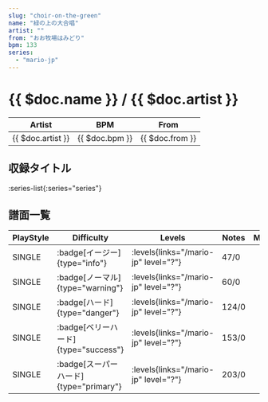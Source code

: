 ```yaml
---
slug: "choir-on-the-green"
name: "緑の上の大合唱"
artist: ""
from: "おお牧場はみどり"
bpm: 133
series:
  - "mario-jp"
---
```


# {{ $doc.name }} / {{ $doc.artist }}

|Artist|BPM|From|
|------|---|----|
|{{ $doc.artist }}|{{ $doc.bpm }}|{{ $doc.from }}|

## 収録タイトル

:series-list{:series="series"}

## 譜面一覧

|PlayStyle|Difficulty|Levels|Notes|Movie|
|---------|----------|------|-----|-----|
|SINGLE| :badge[イージー]{type="info"}| :levels{links="/mario-jp" level="?"}|47/0||
|SINGLE| :badge[ノーマル]{type="warning"}| :levels{links="/mario-jp" level="?"}|60/0||
|SINGLE| :badge[ハード]{type="danger"}| :levels{links="/mario-jp" level="?"}|124/0||
|SINGLE| :badge[ベリーハード]{type="success"}| :levels{links="/mario-jp" level="?"}|153/0||
|SINGLE| :badge[スーパーハード]{type="primary"}| :levels{links="/mario-jp" level="?"}|203/0||
